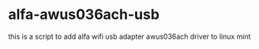 # alfa-awus036ach-usb
this is a script to add alfa wifi usb adapter awus036ach driver to linux mint
